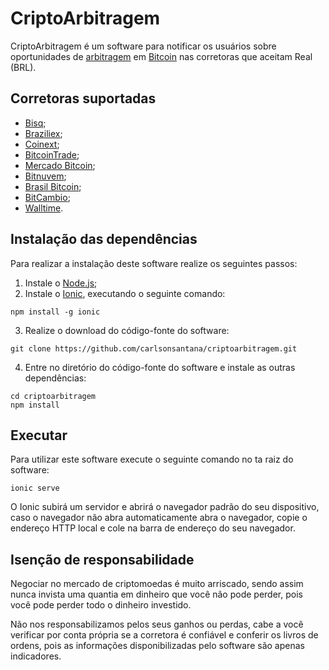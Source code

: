 # CriptoArbitragem

CriptoArbitragem é um software para notificar os usuários sobre oportunidades de [arbitragem](https://pt.wikipedia.org/wiki/Arbitragem_(economia)) em [Bitcoin](https://pt.wikipedia.org/wiki/Bitcoin) nas corretoras que aceitam Real (BRL).

## Corretoras suportadas

* [Bisq](https://bisq.network/pt-pt/);
* [Braziliex](https://braziliex.com/);
* [Coinext](https://coinext.com.br/);
* [BitcoinTrade](https://www.bitcointrade.com.br/pt-BR/);
* [Mercado Bitcoin](https://www.mercadobitcoin.com.br/);
* [Bitnuvem](https://bitnuvem.com/);
* [Brasil Bitcoin](https://brasilbitcoin.com.br/);
* [BitCambio](https://bitcambio.com.br/);
* [Walltime](https://walltime.info/).

## Instalação das dependências

Para realizar a instalação deste software realize os seguintes passos:
1. Instale o [Node.js](https://nodejs.org/pt-br/download/);
2. Instale o [Ionic](https://ionicframework.com/), executando o seguinte comando:
```shell
npm install -g ionic
```
3. Realize o download do código-fonte do software:
```shell
git clone https://github.com/carlsonsantana/criptoarbitragem.git
```
4. Entre no diretório do código-fonte do software e instale as outras dependências:
```shell
cd criptoarbitragem
npm install
```

## Executar

Para utilizar este software execute o seguinte comando no ta raiz do software:
```shell
ionic serve
```

O Ionic subirá um servidor e abrirá o navegador padrão do seu dispositivo, caso o navegador não abra automaticamente abra o navegador, copie o endereço HTTP local e cole na barra de endereço do seu navegador.

## Isenção de responsabilidade

Negociar no mercado de criptomoedas é muito arriscado, sendo assim nunca invista uma quantia em dinheiro que você não pode perder, pois você pode perder todo o dinheiro investido.

Não nos responsabilizamos pelos seus ganhos ou perdas, cabe a você verificar por conta própria se a corretora é confiável e conferir os livros de ordens, pois as informações disponibilizadas pelo software são apenas indicadores.


